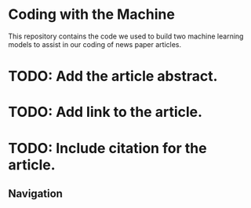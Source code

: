 
# Coding with the Machine

<!-- badges: start -->
<!-- badges: end -->

This repository contains the code we used to build two machine learning models to assist in our coding of news paper articles. 

# TODO: Add the article abstract. 

# TODO: Add link to the article. 

# TODO: Include citation for the article. 

## Navigation
